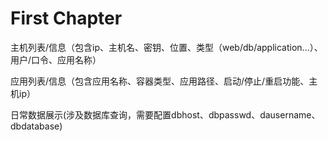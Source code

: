 # First Chapter

主机列表/信息（包含ip、主机名、密钥、位置、类型（web/db/application...）、用户/口令、应用名称）

应用列表/信息（包含应用名称、容器类型、应用路径、启动/停止/重启功能、主机ip）

日常数据展示\(涉及数据库查询，需要配置dbhost、dbpasswd、dausername、dbdatabase\)

